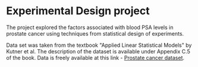 # Experimental Design project
The project explored the factors associated with blood PSA levels in prostate cancer using techniques from statistical design of experiments.

Data set was taken from the textbook "Applied Linear Statistical Models" by Kutner et al. The description of the dataset is available under Appendix C.5 of the book. Data is freely available at this link - [Prostate cancer dataset](https://users.stat.ufl.edu/~rrandles/sta4210/Rclassnotes/data/textdatasets/KutnerData/Appendix%20C%20Data%20Sets/APPENC05.txt).
